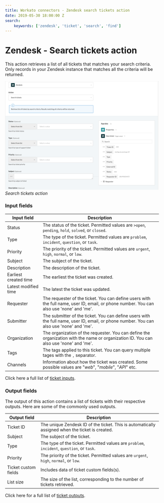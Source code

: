 ```yaml
---
title: Workato connectors - Zendesk search tickets action
date: 2019-05-30 18:00:00 Z
search:
    keywords: ['zendesk', 'ticket', 'search', 'find']
---
```


# Zendesk - Search tickets action
This action retrieves a list of all tickets that matches your search criteria. Only records in your Zendesk instance that matches all the criteria will be returned.

![Search tickets action](/assets/images/connectors/zendesk/search-ticket-action.png)
*Search tickets action*

### Input fields
| Input field  | Description                                   |
|--------------|-----------------------------------------------|
| Status       | The status of the ticket. Permitted values are `>open`, `pending`, `hold`, `solved`, or `closed`. |
| Type         | The type of the ticket. Permitted values are `problem`, `incident`, `question`, or `task`. |
| Priority     | The priority of the ticket. Permitted values are `urgent`, `high`, `normal`, or `low`. |
| Subject      | The subject of the ticket.                    |
| Description  | The description of the ticket.                |
| Earliest created time | The earliest the ticket was created. |
| Latest modified time | The latest the ticket was updated.    |
| Requester    | The requester of the ticket. You can define users with the full name, user ID, email, or phone number. You can also use 'none' and 'me'. |
| Submitter    | The submitter of the ticket. You can define users with the full name, user ID, email, or phone number. You can also use 'none' and 'me'. |
| Organization | The organization of the requester. You can define the organization with the name or organization ID. You can also use 'none' and 'me'. |
| Tags         | The tags applied to this ticket. You can query multiple tages with the `,` separator. |
| Channels     | Information about how the ticket was created. Some possible values are "*web*", "*mobile*", "*API*" etc. |

Click here a full list of [ticket inputs](/connectors/zendesk/ticket-fields.md#ticket-input-fields).

### Output fields
The output of this action contains a list of tickets with their respective outputs. Here are some of the commonly used outputs.

| Output field | Description                                       |
|--------------|---------------------------------------------------|
| Ticket ID    | The unique Zendesk ID of the ticket. This is automatically assigned when the ticket is created. |
| Subject      | The subject of the ticket.                        |
| Type         | The type of the ticket. Permitted values are `problem`, `incident`, `question`, or `task`. |
| Priority     | The priority of the ticket. Permitted values are `urgent`, `high`, `normal`, or `low`. |
| Ticket custom fields | Includes data of ticket custom fields(s). |
| List size    | The size of the list, corresponding to the number of tickets retrieved. |

Click here for a full list of [ticket outputs](/connectors/zendesk/ticket-fields.md#ticket-output-fields).
